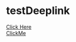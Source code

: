 # testDeeplink
<a href="HealthHub://clevertap.healthhub/abdm?hip=abcdTest1234">Click Here</a>
<br>
[ClickMe](HealthHub://clevertap.healthhub/abdm?hip=abcdTest1234)

